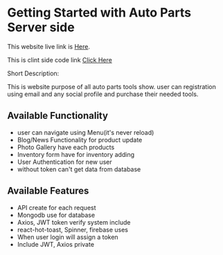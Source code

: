 ﻿# Getting Started with Auto Parts Server side

This website live link is [Here](https://autoparts-assign-12.web.app//).


This is clint side code link [Click Here](https://github.com/raselmahmud22/manufacturer-website-front-side)


Short Description:

This is website purpose of all auto parts tools show. user can registration using email and any social profile and purchase their needed tools.


## Available Functionality

* user can navigate using Menu(it's  never reload) 
* Blog/News Functionality for product update
* Photo Gallery have each products
* Inventory form have for inventory adding
* User Authentication for new user
* without token can't get data from database


## Available Features

* API create for each request
* Mongodb use for database
* Axios, JWT token verify system include
* react-hot-toast, Spinner, firebase uses
* When user login will assign a token
* Include JWT, Axios private 

